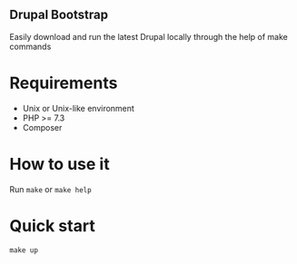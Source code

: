 ## Drupal Bootstrap

Easily download and run the latest Drupal locally through the help of make commands

# Requirements

- Unix or Unix-like environment
- PHP >= 7.3
- Composer

# How to use it

Run `make` or `make help`

# Quick start

`make up`
